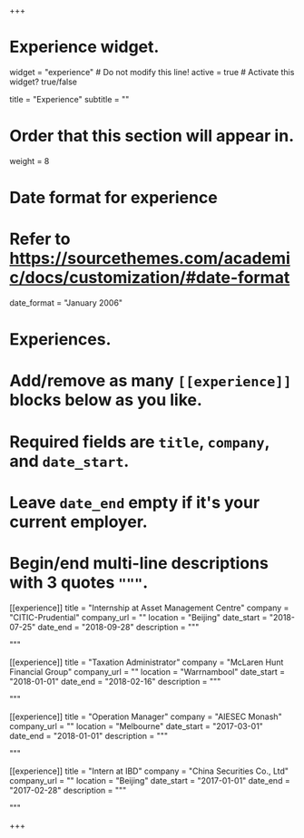 +++
# Experience widget.
widget = "experience"  # Do not modify this line!
active = true  # Activate this widget? true/false

title = "Experience"
subtitle = ""

# Order that this section will appear in.
weight = 8

# Date format for experience
#   Refer to https://sourcethemes.com/academic/docs/customization/#date-format
date_format = "January 2006"

# Experiences.
#   Add/remove as many `[[experience]]` blocks below as you like.
#   Required fields are `title`, `company`, and `date_start`.
#   Leave `date_end` empty if it's your current employer.
#   Begin/end multi-line descriptions with 3 quotes `"""`.
[[experience]]
  title = "Internship at Asset Management Centre"
  company = "CITIC-Prudential"
  company_url = ""
  location = "Beijing"
  date_start = "2018-07-25"
  date_end = "2018-09-28"
  description = """
  
  """

[[experience]]
  title = "Taxation Administrator"
  company = "McLaren Hunt Financial Group"
  company_url = ""
  location = "Warrnambool"
  date_start = "2018-01-01"
  date_end = "2018-02-16"
  description = """
  
  """
 
[[experience]]
  title = "Operation Manager"
  company = "AIESEC Monash"
  company_url = ""
  location = "Melbourne"
  date_start = "2017-03-01"
  date_end = "2018-01-01"
  description = """
  
  """
 
[[experience]]
  title = "Intern at IBD"
  company = "China Securities Co., Ltd"
  company_url = ""
  location = "Beijing"
  date_start = "2017-01-01"
  date_end = "2017-02-28"
  description = """
  
  """
 
+++
